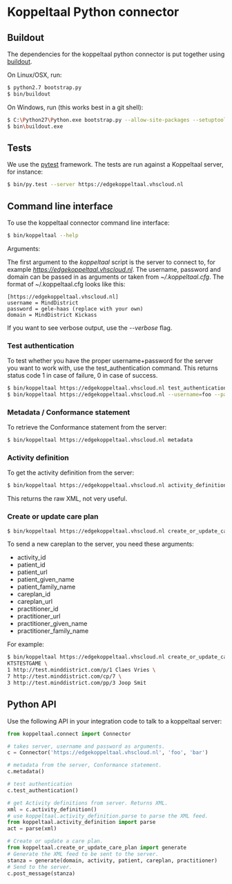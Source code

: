 # Koppeltaal Python connector

## Buildout

The dependencies for the koppeltaal python connector is put together using [buildout].

On Linux/OSX, run:

```sh
$ python2.7 bootstrap.py
$ bin/buildout
```

On Windows, run (this works best in a git shell):

```sh
$ C:\Python27\Python.exe bootstrap.py --allow-site-packages --setuptools-version=8.0
$ bin\buildout.exe
```

## Tests

We use the [pytest] framework. The tests are run against a Koppeltaal server, for instance:

```sh
$ bin/py.test --server https://edgekoppeltaal.vhscloud.nl
```

## Command line interface

To use the koppeltaal connector command line interface:

```sh
$ bin/koppeltaal --help
```

Arguments:

The first argument to the *koppeltaal* script is the server to connect to, for
example *https://edgekoppeltaal.vhscloud.nl*. The username, password and
domain can be passed in as arguments or taken from *~/.koppeltaal.cfg*. The
format of ~/.koppeltaal.cfg looks like this:

```
[https://edgekoppeltaal.vhscloud.nl]
username = MindDistrict
password = gele-haas (replace with your own)
domain = MindDistrict Kickass
```

If you want to see verbose output, use the *--verbose* flag.

### Test authentication

To test whether you have the proper username+password for the server you want
to work with, use the test_authentication command. This returns status code 1
in case of failure, 0 in case of success.

```sh
$ bin/koppeltaal https://edgekoppeltaal.vhscloud.nl test_authentication  # uses the values from ~/.koppeltaal.cfg
$ bin/koppeltaal https://edgekoppeltaal.vhscloud.nl --username=foo --password=bar test_authentication  # Returns 1
```

### Metadata / Conformance statement

To retrieve the Conformance statement from the server:

```sh
$ bin/koppeltaal https://edgekoppeltaal.vhscloud.nl metadata
```

### Activity definition

To get the activity definition from the server:

```sh
$ bin/koppeltaal https://edgekoppeltaal.vhscloud.nl activity_definition
```
This returns the raw XML, not very useful.

### Create or update care plan

```sh
$ bin/koppeltaal https://edgekoppeltaal.vhscloud.nl create_or_update_care_plan --help
```

To send a new careplan to the server, you need these arguments:

- activity_id
- patient_id
- patient_url
- patient_given_name
- patient_family_name
- careplan_id
- careplan_url
- practitioner_id
- practitioner_url
- practitioner_given_name
- practitioner_family_name

For example:

```sh
$ bin/koppeltaal https://edgekoppeltaal.vhscloud.nl create_or_update_care_plan \
KTSTESTGAME \
1 http://test.minddistrict.com/p/1 Claes Vries \
7 http://test.minddistrict.com/cp/7 \
3 http://test.minddistrict.com/pp/3 Joop Smit
```

## Python API

Use the following API in your integration code to talk to a koppeltaal server:

```python
from koppeltaal.connect import Connector

# takes server, username and password as arguments.
c = Connector('https://edgekoppeltaal.vhscloud.nl', 'foo', 'bar')

# metadata from the server, Conformance statement.
c.metadata()

# test authentication
c.test_authentication()

# get Activity definitions from server. Returns XML.
xml = c.activity_definition()
# use koppeltaal.activity_definition.parse to parse the XML feed.
from koppeltaal.activity_definition import parse
act = parse(xml)

# Create or update a care plan.
from koppeltaal.create_or_update_care_plan import generate
# Generate the XML feed to be sent to the server.
stanza = generate(domain, activity, patient, careplan, practitioner)
# Send to the server.
c.post_message(stanza)
```

[buildout]: http://www.buildout.org
[pytest]: https://pytest.org
